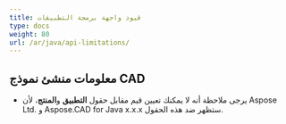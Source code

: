 ```yaml
---
title: قيود واجهة برمجة التطبيقات
type: docs
weight: 80
url: /ar/java/api-limitations/
---
```


## **معلومات منشئ نموذج CAD**
- يرجى ملاحظة أنه لا يمكنك تعيين قيم مقابل حقول **التطبيق** و**المنتج**، لأن Aspose Ltd. و Aspose.CAD for Java x.x.x ستظهر ضد هذه الحقول.
